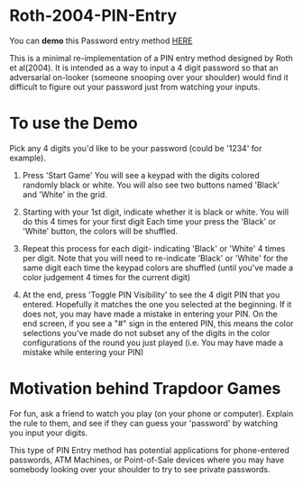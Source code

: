 # Roth-2004-PIN-Entry
You can **demo** this Password entry method [HERE](https://ananthar20.github.io/Roth-2004-PIN-Entry/)

This is a minimal re-implementation of a PIN entry method designed by Roth et al(2004). It is intended as a way to input a 4 digit password so that
an adversarial on-looker (someone snooping over your shoulder) would find it difficult to figure out your password just from watching your inputs.

# To use the Demo

Pick any 4 digits you'd like to be your password (could be '1234' for example).

1. Press 'Start Game'
You will see a keypad with the digits colored randomly black or white.
You will also see two buttons named 'Black' and 'White' in the grid.

2. Starting with your 1st digit, indicate whether it is black or white. You will do this 4 times for your first digit
Each time your press the 'Black' or 'White' button, the colors will be shuffled.

3. Repeat this process for each digit- indicating 'Black' or 'White' 4 times per digit. Note that you will need to
re-indicate 'Black' or 'White' for the same digit each time the keypad colors are shuffled (until you've made a color judgement 4 times for the current digit)

4. At the end, press 'Toggle PIN Visibility' to see the 4 digit PIN that you entered. Hopefully it matches the one you
selected at the beginning. If it does not, you may have made a mistake in entering your PIN. On the end screen, if you see 
a "#" sign in the entered PIN, this means the color selections you've made do not subset any of the digits in the color configurations of the round 
you just played (i.e. You may have made a mistake while entering your PIN)


# Motivation behind Trapdoor Games

For fun, ask a friend to watch you play (on your phone or computer). Explain the rule to them, and see
if they can guess your 'password' by watching you input your digits. 

This type of PIN Entry method has potential applications for phone-entered passwords, ATM Machines, or Point-of-Sale devices where
you may have somebody looking over your shoulder to try to see private passwords.

